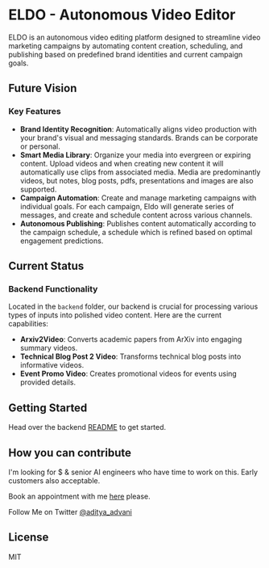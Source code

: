 # ELDO - Autonomous Video Editor

ELDO is an autonomous video editing platform designed to streamline video marketing campaigns by automating content creation, scheduling, and publishing based on predefined brand identities and current campaign goals.

## Future Vision

### Key Features

- **Brand Identity Recognition**: Automatically aligns video production with your brand's visual and messaging standards. Brands can be corporate or personal.
- **Smart Media Library**: Organize your media into evergreen or expiring content. Upload videos and when creating new content it will automatically use clips from associated media. Media are predominantly videos, but notes, blog posts, pdfs, presentations and images are also supported.
- **Campaign Automation**: Create and manage marketing campaigns with individual goals. For each campaign, Eldo will generate series of messages, and create and schedule content across various channels.
- **Autonomous Publishing**: Publishes content automatically according to the campaign schedule, a schedule which is refined based on optimal engagement predictions.

## Current Status

### Backend Functionality

Located in the `backend` folder, our backend is crucial for processing various types of inputs into polished video content. Here are the current capabilities:

- **Arxiv2Video**: Converts academic papers from ArXiv into engaging summary videos.
- **Technical Blog Post 2 Video**: Transforms technical blog posts into informative videos.
- **Event Promo Video**: Creates promotional videos for events using provided details.

## Getting Started

Head over the backend [README](https://github.com/ninjaa/eldo-app/blob/main/backend/README.md) to get started.

## How you can contribute

I'm looking for $ & senior AI engineers who have time to work on this. Early customers also acceptable.

Book an appointment with me [here](https://calendly.com/bestparents-aditya/intro) please.

Follow Me on Twitter [@aditya_advani](https://x.com/aditya_advani)


## License

MIT
